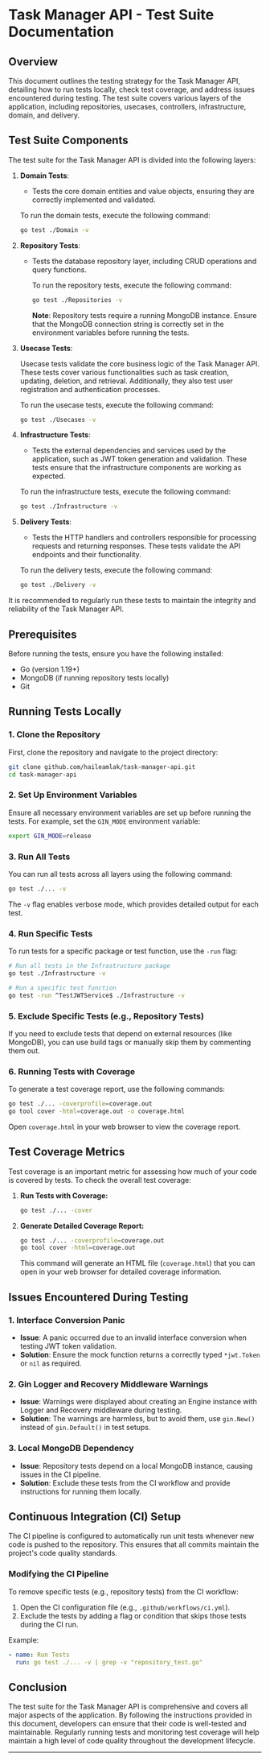 # Task Manager API - Test Suite Documentation

## Overview

This document outlines the testing strategy for the Task Manager API, detailing how to run tests locally, check test coverage, and address issues encountered during testing. The test suite covers various layers of the application, including repositories, usecases, controllers, infrastructure, domain, and delivery.

## Test Suite Components

The test suite for the Task Manager API is divided into the following layers:

1. **Domain Tests**:

   - Tests the core domain entities and value objects, ensuring they are correctly implemented and validated.

   To run the domain tests, execute the following command:

   ```bash
   go test ./Domain -v
   ```

2. **Repository Tests**:
   - Tests the database repository layer, including CRUD operations and query functions.

     To run the repository tests, execute the following command:

     ```bash
     go test ./Repositories -v
     ```

     **Note**: Repository tests require a running MongoDB instance. Ensure that the MongoDB connection string is correctly set in the environment variables before running the tests.

3. **Usecase Tests**:

   Usecase tests validate the core business logic of the Task Manager API. These tests cover various functionalities such as task creation, updating, deletion, and retrieval. Additionally, they also test user registration and authentication processes.

   To run the usecase tests, execute the following command:

   ```bash
   go test ./Usecases -v
   ```

4. **Infrastructure Tests**:

   - Tests the external dependencies and services used by the application, such as JWT token generation and validation. These tests ensure that the infrastructure components are working as expected.

   To run the infrastructure tests, execute the following command:

   ```bash
   go test ./Infrastructure -v
   ```

5. **Delivery Tests**:
   - Tests the HTTP handlers and controllers responsible for processing requests and returning responses. These tests validate the API endpoints and their functionality.

    To run the delivery tests, execute the following command:
    
    ```bash
    go test ./Delivery -v
    ```

It is recommended to regularly run these tests to maintain the integrity and reliability of the Task Manager API.

## Prerequisites

Before running the tests, ensure you have the following installed:

- Go (version 1.19+)
- MongoDB (if running repository tests locally)
- Git

## Running Tests Locally

### 1. Clone the Repository

First, clone the repository and navigate to the project directory:

```bash
git clone github.com/haileamlak/task-manager-api.git
cd task-manager-api
```

### 2. Set Up Environment Variables

Ensure all necessary environment variables are set up before running the tests. For example, set the `GIN_MODE` environment variable:

```bash
export GIN_MODE=release
```

### 3. Run All Tests

You can run all tests across all layers using the following command:

```bash
go test ./... -v
```

The `-v` flag enables verbose mode, which provides detailed output for each test.

### 4. Run Specific Tests

To run tests for a specific package or test function, use the `-run` flag:

```bash
# Run all tests in the Infrastructure package
go test ./Infrastructure -v

# Run a specific test function
go test -run ^TestJWTService$ ./Infrastructure -v
```

### 5. Exclude Specific Tests (e.g., Repository Tests)

If you need to exclude tests that depend on external resources (like MongoDB), you can use build tags or manually skip them by commenting them out.

### 6. Running Tests with Coverage

To generate a test coverage report, use the following commands:

```bash
go test ./... -coverprofile=coverage.out
go tool cover -html=coverage.out -o coverage.html
```

Open `coverage.html` in your web browser to view the coverage report.

## Test Coverage Metrics

Test coverage is an important metric for assessing how much of your code is covered by tests. To check the overall test coverage:

1. **Run Tests with Coverage:**

   ```bash
   go test ./... -cover
   ```

2. **Generate Detailed Coverage Report:**

   ```bash
   go test ./... -coverprofile=coverage.out
   go tool cover -html=coverage.out
   ```

   This command will generate an HTML file (`coverage.html`) that you can open in your web browser for detailed coverage information.

## Issues Encountered During Testing

### 1. Interface Conversion Panic

- **Issue**: A panic occurred due to an invalid interface conversion when testing JWT token validation.
- **Solution**: Ensure the mock function returns a correctly typed `*jwt.Token` or `nil` as required.

### 2. Gin Logger and Recovery Middleware Warnings

- **Issue**: Warnings were displayed about creating an Engine instance with Logger and Recovery middleware during testing.
- **Solution**: The warnings are harmless, but to avoid them, use `gin.New()` instead of `gin.Default()` in test setups.

### 3. Local MongoDB Dependency

- **Issue**: Repository tests depend on a local MongoDB instance, causing issues in the CI pipeline.
- **Solution**: Exclude these tests from the CI workflow and provide instructions for running them locally.

## Continuous Integration (CI) Setup

The CI pipeline is configured to automatically run unit tests whenever new code is pushed to the repository. This ensures that all commits maintain the project's code quality standards.

### Modifying the CI Pipeline

To remove specific tests (e.g., repository tests) from the CI workflow:

1. Open the CI configuration file (e.g., `.github/workflows/ci.yml`).
2. Exclude the tests by adding a flag or condition that skips those tests during the CI run.

Example:

```yaml
- name: Run Tests
  run: go test ./... -v | grep -v "repository_test.go"
```

## Conclusion

The test suite for the Task Manager API is comprehensive and covers all major aspects of the application. By following the instructions provided in this document, developers can ensure that their code is well-tested and maintainable. Regularly running tests and monitoring test coverage will help maintain a high level of code quality throughout the development lifecycle.

---